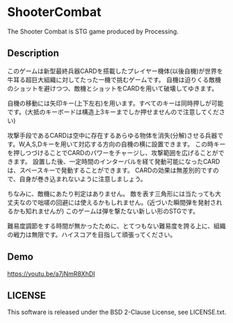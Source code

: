 # ShooterCombat
The Shooter Combat is STG game produced by Processing.

## Description
このゲームは新型最終兵器CARDを搭載したプレイヤー機体(以後自機)が世界を牛耳る超巨大組織に対してたった一機で挑むゲームです。
自機は迫りくる敵機のショットを避けつつ、敵機とショットをCARDを用いて破壊してゆきます。

自機の移動には矢印キー(上下左右)を用います。すべてのキーは同時押しが可能です。(大抵のキーボードは構造上3キーまでしか押せませんので注意してください)

攻撃手段であるCARDは空中に存在するあらゆる物体を消失(分解)させる兵器です。W,A,S,Dキーを用いて対応する方向の自機の横に設置できます。
この時キーを押しつづけることでCARDのパワーをチャージし、攻撃範囲を広げることができます。
設置した後、一定時間のインターバルを経て発動可能になったCARDは、スペースキーで発動することができます。
CARDの効果は無差別的ですので、自身が巻き込まれないように注意しましょう。

ちなみに、敵機にあたり判定はありません。
敵を表す三角形には当たっても大丈夫なので咄嗟の回避には使えるかもしれません。(近づいた瞬間弾を発射されるかも知れませんが)
このゲームは弾を撃たない新しい形のSTGです。

難易度調節をする時間が無かったために、とてつもない難易度を誇る上に、組織の戦力は無限です。ハイスコアを目指して頑張ってください。

## Demo
https://youtu.be/a7jNmR8XhDI

## LICENSE
This software is released under the BSD 2-Clause License, see LICENSE.txt.
